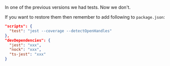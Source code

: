 In one of the previous versions we had tests. Now we don't.

If you want to restore them then remember to add following to `package.json`:

```json
"scripts": {
  "test": "jest --coverage --detectOpenHandles"
},
"devDependencies": {
  "jest": "xxx",
  "nock": "xxx",
  "ts-jest": "xxx"
}
```
